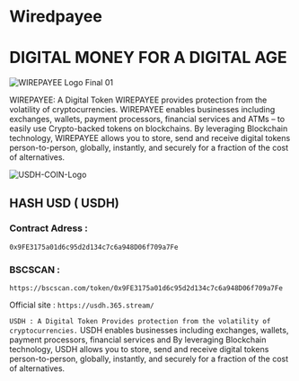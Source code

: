 # Wiredpayee

# DIGITAL MONEY FOR A DIGITAL AGE

![WIREPAYEE Logo Final 01](https://user-images.githubusercontent.com/109957215/180755578-8efc815c-d19d-4fa9-b773-5d5f080ad83e.png)

WIREPAYEE: A Digital Token
WIREPAYEE provides protection from the volatility of cryptocurrencies. WIREPAYEE enables businesses including exchanges, wallets, payment processors, financial services and ATMs – to easily use Crypto-backed tokens on blockchains. By leveraging Blockchain technology, WIREPAYEE allows you to store, send and receive digital tokens person-to-person, globally, instantly, and securely for a fraction of the cost of alternatives.

![USDH-COIN-Logo](https://user-images.githubusercontent.com/109957215/180759010-f7e069d7-c49a-44d2-a3b8-ad41c92937a7.png)

## HASH USD ( USDH)

### Contract Adress :

```
0x9FE3175a01d6c95d2d134c7c6a948D06f709a7Fe
```

### BSCSCAN :

```
https://bscscan.com/token/0x9FE3175a01d6c95d2d134c7c6a948D06f709a7Fe
```

Official site : `https://usdh.365.stream/`

`USDH : A Digital Token Provides protection from the volatility of cryptocurrencies.` USDH enables businesses including exchanges, wallets, payment processors, financial services and By leveraging Blockchain technology, USDH allows you to store, send and receive digital tokens person-to-person, globally, instantly, and securely for a fraction of the cost of alternatives.
